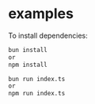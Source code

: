 # examples

To install dependencies:

```bash
bun install
or
npm install
```

```bash
bun run index.ts
or
npm run index.ts
```
